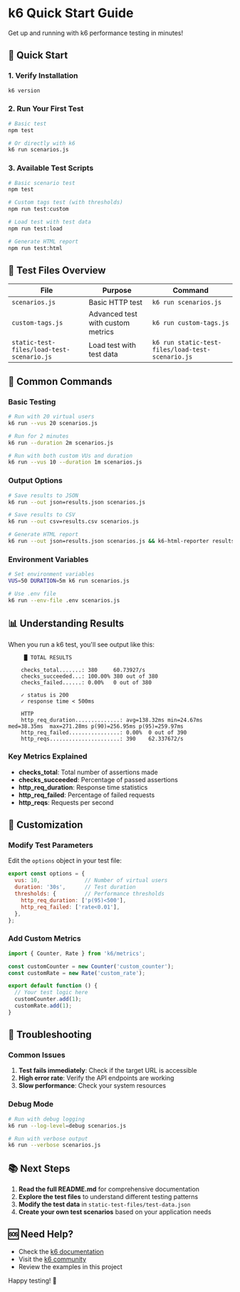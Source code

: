 # k6 Quick Start Guide

Get up and running with k6 performance testing in minutes!

## 🚀 Quick Start

### 1. Verify Installation
```bash
k6 version
```

### 2. Run Your First Test
```bash
# Basic test
npm test

# Or directly with k6
k6 run scenarios.js
```

### 3. Available Test Scripts

```bash
# Basic scenario test
npm test

# Custom tags test (with thresholds)
npm run test:custom

# Load test with test data
npm run test:load

# Generate HTML report
npm run test:html
```

## 📁 Test Files Overview

| File | Purpose | Command |
|------|---------|---------|
| `scenarios.js` | Basic HTTP test | `k6 run scenarios.js` |
| `custom-tags.js` | Advanced test with custom metrics | `k6 run custom-tags.js` |
| `static-test-files/load-test-scenario.js` | Load test with test data | `k6 run static-test-files/load-test-scenario.js` |

## 🎯 Common Commands

### Basic Testing
```bash
# Run with 20 virtual users
k6 run --vus 20 scenarios.js

# Run for 2 minutes
k6 run --duration 2m scenarios.js

# Run with both custom VUs and duration
k6 run --vus 10 --duration 1m scenarios.js
```

### Output Options
```bash
# Save results to JSON
k6 run --out json=results.json scenarios.js

# Save results to CSV
k6 run --out csv=results.csv scenarios.js

# Generate HTML report
k6 run --out json=results.json scenarios.js && k6-html-reporter results.json
```

### Environment Variables
```bash
# Set environment variables
VUS=50 DURATION=5m k6 run scenarios.js

# Use .env file
k6 run --env-file .env scenarios.js
```

## 📊 Understanding Results

When you run a k6 test, you'll see output like this:

```
     █ TOTAL RESULTS 

    checks_total.......: 380     60.73927/s
    checks_succeeded...: 100.00% 380 out of 380
    checks_failed......: 0.00%   0 out of 380

    ✓ status is 200
    ✓ response time < 500ms

    HTTP
    http_req_duration..............: avg=138.32ms min=24.67ms  med=38.35ms  max=271.28ms p(90)=256.95ms p(95)=259.97ms
    http_req_failed................: 0.00%  0 out of 390
    http_reqs......................: 390    62.337672/s
```

### Key Metrics Explained

- **checks_total**: Total number of assertions made
- **checks_succeeded**: Percentage of passed assertions
- **http_req_duration**: Response time statistics
- **http_req_failed**: Percentage of failed requests
- **http_reqs**: Requests per second

## 🔧 Customization

### Modify Test Parameters
Edit the `options` object in your test file:

```javascript
export const options = {
  vus: 10,              // Number of virtual users
  duration: '30s',      // Test duration
  thresholds: {         // Performance thresholds
    http_req_duration: ['p(95)<500'],
    http_req_failed: ['rate<0.01'],
  },
};
```

### Add Custom Metrics
```javascript
import { Counter, Rate } from 'k6/metrics';

const customCounter = new Counter('custom_counter');
const customRate = new Rate('custom_rate');

export default function () {
  // Your test logic here
  customCounter.add(1);
  customRate.add(1);
}
```

## 🐛 Troubleshooting

### Common Issues

1. **Test fails immediately**: Check if the target URL is accessible
2. **High error rate**: Verify the API endpoints are working
3. **Slow performance**: Check your system resources

### Debug Mode
```bash
# Run with debug logging
k6 run --log-level=debug scenarios.js

# Run with verbose output
k6 run --verbose scenarios.js
```

## 📚 Next Steps

1. **Read the full README.md** for comprehensive documentation
2. **Explore the test files** to understand different testing patterns
3. **Modify the test data** in `static-test-files/test-data.json`
4. **Create your own test scenarios** based on your application needs

## 🆘 Need Help?

- Check the [k6 documentation](https://k6.io/docs/)
- Visit the [k6 community](https://community.k6.io/)
- Review the examples in this project

Happy testing! 🎉
